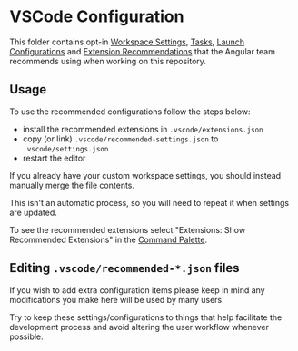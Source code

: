 # VSCode Configuration

This folder contains opt-in [Workspace Settings](https://code.visualstudio.com/docs/getstarted/settings), [Tasks](https://code.visualstudio.com/docs/editor/tasks), [Launch Configurations](https://code.visualstudio.com/Docs/editor/debugging#_launch-configurations) and [Extension Recommendations](https://code.visualstudio.com/docs/editor/extension-gallery#_workspace-recommended-extensions) that the Angular team recommends using when working on this repository.

## Usage

To use the recommended configurations follow the steps below:

- install the recommended extensions in `.vscode/extensions.json`
- copy (or link) `.vscode/recommended-settings.json` to `.vscode/settings.json`
- restart the editor

If you already have your custom workspace settings, you should instead manually merge the file contents.

This isn't an automatic process, so you will need to repeat it when settings are updated.

To see the recommended extensions select "Extensions: Show Recommended Extensions" in the [Command Palette](https://code.visualstudio.com/docs/getstarted/userinterface#_command-palette).

## Editing `.vscode/recommended-*.json` files

If you wish to add extra configuration items please keep in mind any modifications you make here will be used by many users.

Try to keep these settings/configurations to things that help facilitate the development process and avoid altering the user workflow whenever possible.
